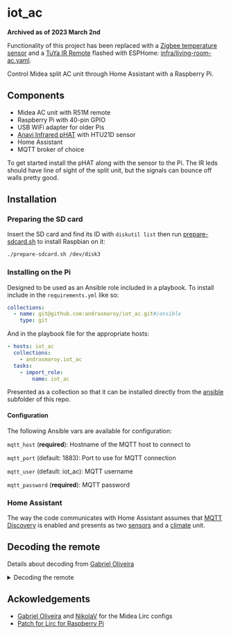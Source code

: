 # iot_ac

**Archived as of 2023 March 2nd**

Functionality of this project has been replaced with a [Zigbee temperature sensor](https://sonoff.tech/product/gateway-and-sensors/snzb-02/) and a [TuYa IR Remote](https://www.aliexpress.com/item/1005004988071727.html) flashed with ESPHome: [infra/living-room-ac.yaml](https://github.com/andrasmaroy/infra/blob/main/kubernetes/home/apps/home-automation/esphome/devices/living-room-ac.yaml).

Control Midea split AC unit through Home Assistant with a Raspberry Pi.

## Components

* Midea AC unit with R51M remote
* Raspberry Pi with 40-pin GPIO
* USB WiFi adapter for older Pis
* [Anavi Infrared pHAT](https://www.crowdsupply.com/anavi-technology/infrared-phat) with HTU21D sensor
* Home Assistant
* MQTT broker of choice

To get started install the pHAT along with the sensor to the Pi. The IR leds should have line of sight of the split unit, but the signals can bounce off walls pretty good.

## Installation

### Preparing the SD card

Insert the SD card and find its ID with `diskutil list` then run [prepare-sdcard.sh](prepare-sdcard.sh) to install Raspbian on it:
```sh
./prepare-sdcard.sh /dev/disk3
```

### Installing on the Pi

Designed to be used as an Ansible role included in a playbook. To install include in the `requirements.yml` like so:
```yml
collections:
  - name: git@github.com:andrasmaroy/iot_ac.git#/ansible
    type: git
```
And in the playbook file for the appropriate hosts:
```yml
- hosts: iot_ac
  collections:
    - andrasmaroy.iot_ac
  tasks:
    - import_role:
        name: iot_ac
```
Presented as a collection so that it can be installed directly from the [ansible](ansible) subfolder of this repo.

#### Configuration

The following Ansible vars are available for configuration:

`mqtt_host` (**required**): Hostname of the MQTT host to connect to

`mqtt_port` (default: 1883): Port to use for MQTT connection

`mqtt_user` (default: iot_ac): MQTT username

`mqtt_password` (**required**): MQTT password

### Home Assistant

The way the code communicates with Home Assistant assumes that [MQTT Discovery](https://www.home-assistant.io/docs/mqtt/discovery/) is enabled and presents as two [sensors](https://www.home-assistant.io/integrations/sensor.mqtt/) and a [climate](https://www.home-assistant.io/integrations/climate/) unit.

## Decoding the remote

Details about decoding from [Gabriel Oliveira](https://github.com/gabaloliveira/lirc-conf-midea-rg70a-bgef.1-2)
<details>
  <summary>Decoding the remote</summary>

## Decoding
Normal remotes (TV, Blu-Ray Players, etc...) send just one signal for each key pressed.
However, A/C remotes need to display info about the A/C current state, which are
stored in it and can be changed even if the A/C is out of reach. So the remote
needs to send all parameters (temperature, current mode, fan speed, etc...)
to avoid synchronization problems.

The code for Midea AC is (in hex):

`0x s F s 0 t m t m`

Second digit is always `F`, fourth digit is always `0`.
They MAY have something to do with fan direction and/or energy settings,
as I didn't have the time to decode them yet.


### 1st and 3rd digits (s): Fan Speed
```
1 E - auto (on modes where fan speed can only be "auto" - auto, dry)
B 4 - Auto
9 6 - Low
5 A - Med
3 C - High
```

### 5th and 7th digits (t): Temperature
```
0 F - 17°C
1 E - 18°C
3 C - 19°C
2 D - 20°C
6 9 - 21°C
7 8 - 22°C
5 A - 23°C
4 B - 24°C
C 3 - 25°C
D 2 - 26°C
9 6 - 27°C
8 7 - 28°C
A 5 - 29°C
B 4 - 30°C
```

### 6th and 8th digits (m): Mode
```
8 7 - Auto
0 F - Cool
4 B - Dry/Fan (Fan Speed tells them apart)
C 3 - Heat
```

Examples:
```
17°C, cool, low
0x9F6000FF

23°C, heat, auto
0xBF405CA3
```
</details>

## Ackowledgements

* [Gabriel Oliveira](https://github.com/gabaloliveira/lirc-conf-midea-rg70a-bgef.1-2) and [NikolaV](https://github.com/nikolav88/midea-r51m-ac-remote-lirc-raw) for the Midea Lirc configs
* [Patch for Lirc for Raspberry Pi](https://github.com/neuralassembly/raspi/blob/master/lirc-gpio-ir-0.10.patch)
